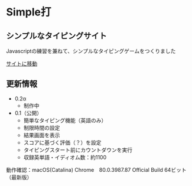 # Simple打
## シンプルなタイピングサイト

Javascriptの練習を兼ねて、シンプルなタイピングゲームをつくりました

[サイトに移動](https://harumaky.github.io/SimpleDA/)

## 更新情報
- 0.2α
  - 制作中
- 0.1（公開）
  - 簡単なタイピング機能（英語のみ）
  - 制限時間の設定
  - 結果画面を表示
  - スコアに基づく評価（？）を設定
  - タイピングスタート前にカウントダウンを実行
  - 収録英単語・イディオム数：約1100

動作確認：macOS(Catalina) Chrome　80.0.3987.87 Official Build 64ビット （最新版）
